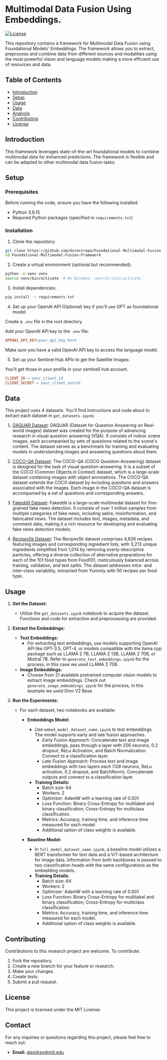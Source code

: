 # Multimodal Data Fusion Using Embeddings.

[![License](https://img.shields.io/badge/license-MIT-blue.svg)](LICENSE)

This repository contains a framework for Multimodal Data Fusion using Foundational Models' Embeddings. The framework allows you to extract, preprocess and combine data from different sources and modalities using the most powerful vision and language models making a more efficient use of resources and data.

## Table of Contents

- [Introduction](#introduction)
- [Setup](#setup)
- [Usage](#usage)
- [Data](#data)
- [Analysis](#analysis)
- [Contributing](#contributing)
- [License](#license)

## Introduction

This framework leverages state-of-the-art foundational models to combine multimodal data for enhanced predictions. The framework is flexible and can be adapted to other multimodal data fusion tasks.

## Setup

### Prerequisites

Before running the code, ensure you have the following installed:

- Python 3.8.15
- Required Python packages (specified in `requirements.txt`)

### Installation

1. Clone the repository:

```bash
git clone https://github.com/dsrestrepo/Foundational-Multimodal-Fusion-Framework.git
cd Foundational-Multimodal-Fusion-Framework
```

2. Create a virtual environment (optional but recommended):

```bash
python -m venv venv
source venv/bin/activate  # On Windows: venv\Scripts\activate
```

3. Install dependencies:

```bash
pip install -r requirements.txt
```

4. Set up your OpenAI API (Optional) key if you'll use GPT as foundational model:

Create a `.env` file in the root directory.

Add your OpenAI API key to the `.env` file:

```makefile
OPENAI_API_KEY=your_api_key_here
```
Make sure you have a valid OpenAI API key to access the language model.

5. Set up your Sentinel Hub APIs to get the Satellite Images:

You'll get those in your profile in your sentinell hub account.

```makefile
CLIENT_ID = your_client_id
CLIENT_SECRET = your_client_secret
```


## Data

This project uses 4 datasets. You'll find instructions and code about to extract each dataset in `get_datasets.ipynb`:

1. [DAQUAR Dataset](https://www.mpi-inf.mpg.de/departments/computer-vision-and-machine-learning/research/vision-and-language/visual-turing-challenge#c7057): DAQUAR (Dataset for Question Answering on Real-world images) dataset was created for the purpose of advancing research in visual question answering (VQA). It consists of indoor scene images, each accompanied by sets of questions related to the scene's content. The dataset serves as a benchmark for training and evaluating models in understanding images and answering questions about them.

2. [COCO-QA Dataset](https://www.cs.toronto.edu/~mren/research/imageqa/data/cocoqa/): The COCO-QA (COCO Question-Answering) dataset is designed for the task of visual question-answering. It is a subset of the COCO (Common Objects in Context) dataset, which is a large-scale dataset containing images with object annotations. The COCO-QA dataset extends the COCO dataset by including questions and answers associated with the images. Each image in the COCO-QA dataset is accompanied by a set of questions and corresponding answers.

3. [Fakeddit Dataset](https://fakeddit.netlify.app/): Fakeddit is a large-scale multimodal dataset for fine-grained fake news detection. It consists of over 1 million samples from multiple categories of fake news, including satire, misinformation, and fabricated news. The dataset includes text, images, metadata, and comment data, making it a rich resource for developing and evaluating fake news detection models.

4. [Recipes5k Dataset](http://www.ub.edu/cvub/recipes5k/): The Recipes5k dataset comprises 4,826 recipes featuring images and corresponding ingredient lists, with 3,213 unique ingredients simplified from 1,014 by removing overly-descriptive particles, offering a diverse collection of alternative preparations for each of the 101 food types from Food101, meticulously balanced across training, validation, and test splits. The dataset addresses intra- and inter-class variability, extracted from Yummly with 50 recipes per food type.

## Usage

1. **Get the Dataset:**
    - Utilize the `get_datasets.ipynb` notebook to acquire the dataset. Functions and code for extraction and preprocessing are provided.

2. **Extract the Embeddings:**
    - **Text Embeddings:**
        - For extracting text embeddings, use models supporting OpenAI API like GPT-3.5, GPT-4, or models compatible with the llama cpp package such as LLAMA 2 7B, LLAMA 2 13B, LLAMA 2 70B, or Mistral 7B. Refer to `generate_text_embeddings.ipynb` for the process, in this case we used LLAMA 2 70B.
    - **Image Embeddings:**
        - Choose from 21 available pretrained computer vision models to extract image embeddings. Check out `generate_image_embeddings.ipynb` for the process, in this example we used Dino V2 Base.

3. **Run the Experiments:**
    - For each dataset, two notebooks are available:
        - **Embeddings Model:**
            - Use `embed_model_dataset_name.ipynb` to test embeddings. The model supports early and late fusion approaches.
                - *Early Fusion Approach:* Concatenate text and image embeddings, pass through a layer with 256 neurons, 0.2 dropout, ReLu Activation, and Batch Normalization. Connect to a classification layer.
                - *Late Fusion Approach:* Process text and image embeddings with two layers each (128 neurons, ReLu activation, 0.2 dropout, and BatchNorm). Concatenate outputs and connect to a classification layer.
            - **Training Details:**
                - Batch size: 64
                - Workers: 2
                - Optimizer: AdamW with a learning rate of 0.001
                - Loss Function: Binary Cross-Entropy for multilabel and binary classification; Cross-Entropy for multiclass classification.
                - Metrics: Accuracy, training time, and inference time measured for each model.
                - Additional option of class weights is available.

        - **Baseline Model:**
            - In `full_model_dataset_name.ipynb`, a baseline model utilizes a BERT transformer for text data and a ViT-based architecture for image data. Information from both backbones is passed to two classification heads with the same configurations as the embedding models.
            - **Training Details:**
                - Batch size: 64
                - Workers: 2
                - Optimizer: AdamW with a learning rate of 0.001
                - Loss Function: Binary Cross-Entropy for multilabel and binary classification; Cross-Entropy for multiclass classification.
                - Metrics: Accuracy, training time, and inference time measured for each model.
                - Additional option of class weights is available.

## Contributing
Contributions to this research project are welcome. To contribute:

1. Fork the repository.
2. Create a new branch for your feature or research.
3. Make your changes.
4. Create tests.
5. Submit a pull request.


## License
This project is licensed under the MIT License.


## Contact

For any inquiries or questions regarding this project, please feel free to reach out:

- **Email:** davidres@mit.edu
